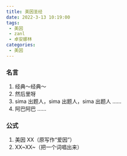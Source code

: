 ```yaml
---
title: 美因圣经
date: 2022-3-13 10:19:00
tags:
 - 美因
 - zanl
 - 卓安娜林
categories:
 - 美因
---
```


<!-- more -->

### 名言
1. 经典～经典～
2. 然后里呀
3. sima 出题人，sima 出题人，sima 出题人 ……
4. 阿巴阿巴 ……

### 公式
1. 美因 XX（原写作“爱因”）
2. XX~XX~（把一个词唱出来）

